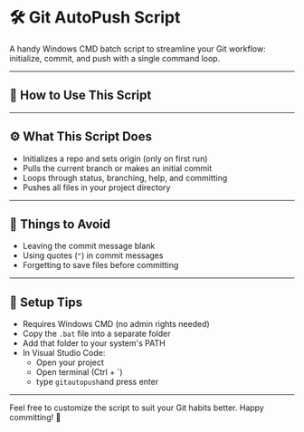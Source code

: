 # 🛠️ Git AutoPush Script

A handy Windows CMD batch script to streamline your Git workflow: initialize, commit, and push with a single command loop.

---

## 📌 How to Use This Script


---

## ⚙️ What This Script Does

- Initializes a repo and sets origin (only on first run)
- Pulls the current branch or makes an initial commit
- Loops through status, branching, help, and committing
- Pushes all files in your project directory

---

## 🚫 Things to Avoid

- Leaving the commit message blank
- Using quotes (`"`) in commit messages
- Forgetting to save files before committing

---

## 🧰 Setup Tips

- Requires Windows CMD (no admin rights needed)
- Copy the `.bat` file into a separate folder
- Add that folder to your system's PATH
- In Visual Studio Code:
  - Open your project
  - Open terminal (Ctrl + `)
  - type `gitautopush`and press enter

---

Feel free to customize the script to suit your Git habits better. Happy committing! 🚀
